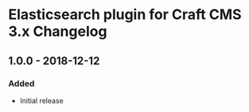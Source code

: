 # Elasticsearch plugin for Craft CMS 3.x Changelog

## 1.0.0 - 2018-12-12
### Added
- Initial release
